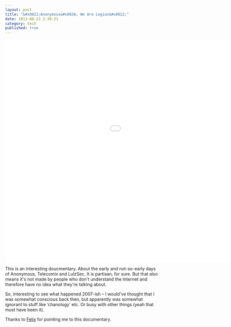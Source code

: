 ```yaml
---
layout: post
title: "&#x0022;Anonymous&#x003A; We Are Legion&#x0022;"
date: 2013-08-22 2:39:21
category: tech
published: true
---
```


<div class="videoWrapper-16-9"><iframe width="1280" height="720" src="//www.youtube-nocookie.com/embed/2ZUHOELgif0?rel=0" frameborder="0" allowfullscreen></iframe></div>

This is an interesting doucmentary. About the early and not-so-early days of Anonymous, Telecomix and LulzSec. It is partisan, for sure. But that also means it's not made by people who don't understand the Internet and therefore have no idea what they're talking about. 

So, interesting to see what happened 2007-ish – I would've thought that I was somewhat conscious back then, but apparently was somewhat ignorant to stuff like ‘chanology’ etc. Or busy with other things (yeah that must have been it).

Thanks to [Felix](http://felixkruse.de) for pointing me to this documentary. 